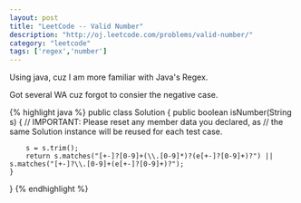 ```yaml
---
layout: post
title: "LeetCode -- Valid Number"
description: "http://oj.leetcode.com/problems/valid-number/"
category: "leetcode"
tags: ['regex','number']
---
```


Using java, cuz I am more familiar with Java's Regex.

Got several WA cuz forgot to consier the negative case.

{% highlight java %}
public class Solution {
    public boolean isNumber(String s) {
        // IMPORTANT: Please reset any member data you declared, as
        // the same Solution instance will be reused for each test case.

        s = s.trim();
        return s.matches("[+-]?[0-9]+(\\.[0-9]*)?(e[+-]?[0-9]+)?") || s.matches("[+-]?\\.[0-9]+(e[+-]?[0-9]+)?");
    }
}
{% endhighlight %}
